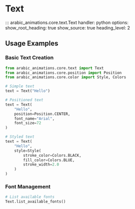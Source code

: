 # Text

::: arabic_animations.core.text.Text
    handler: python
    options:
      show_root_heading: true
      show_source: true
      heading_level: 2

## Usage Examples

### Basic Text Creation
```python
from arabic_animations.core.text import Text
from arabic_animations.core.position import Position
from arabic_animations.core.color import Style, Colors

# Simple text
text = Text("Hello")

# Positioned text
text = Text(
    "Hello",
    position=Position.CENTER,
    font_name="Arial",
    font_size=72
)

# Styled text
text = Text(
    "Hello",
    style=Style(
        stroke_color=Colors.BLACK,
        fill_color=Colors.BLUE,
        stroke_width=2.0
    )
)
```

### Font Management
```python
# List available fonts
Text.list_available_fonts()
```